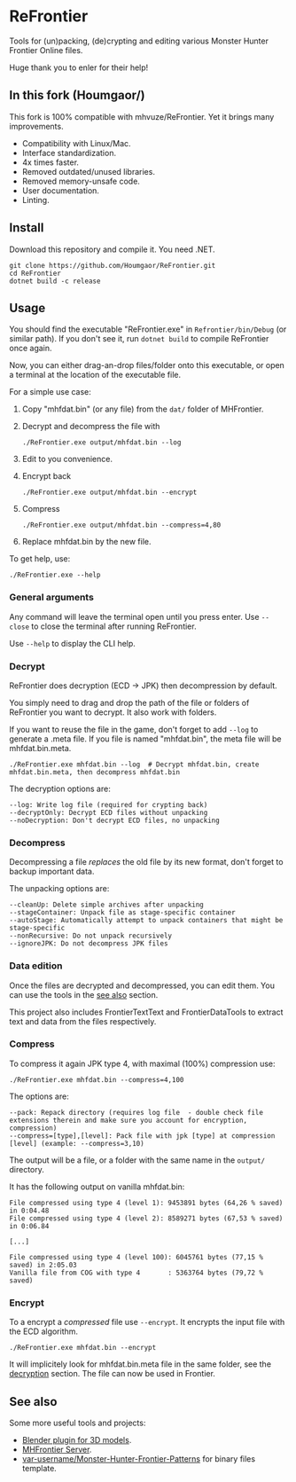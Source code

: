 # ReFrontier

Tools for (un)packing, (de)crypting and editing various Monster Hunter Frontier Online files.

Huge thank you to enler for their help!

## In this fork (Houmgaor/)

This fork is 100% compatible with mhvuze/ReFrontier.
Yet it brings many improvements.

- Compatibility with Linux/Mac.
- Interface standardization.
- 4x times faster.
- Removed outdated/unused libraries.
- Removed memory-unsafe code.
- User documentation.
- Linting.

## Install

Download this repository and compile it. You need .NET.

```commandline
git clone https://github.com/Houmgaor/ReFrontier.git
cd ReFrontier
dotnet build -c release
```

## Usage

You should find the executable "ReFrontier.exe" in `Refrontier/bin/Debug` (or similar path).
If you don't see it, run ``dotnet build`` to compile ReFrontier once again.

Now, you can either drag-an-drop files/folder onto this executable, or open a terminal at the location of the executable file.

For a simple use case:

1. Copy "mhfdat.bin" (or any file) from the `dat/` folder of MHFrontier.
2. Decrypt and decompress the file with

    ```shell
    ./ReFrontier.exe output/mhfdat.bin --log
    ```

3. Edit to you convenience.
4. Encrypt back

    ```shell
    ./ReFrontier.exe output/mhfdat.bin --encrypt
    ```

5. Compress

    ```shell
    ./ReFrontier.exe output/mhfdat.bin --compress=4,80
    ```

6. Replace mhfdat.bin by the new file.

To get help, use:

```shell
./ReFrontier.exe --help
```

### General arguments

Any command will leave the terminal open until you press enter.
Use ``--close`` to close the terminal after running ReFrontier.

Use ``--help`` to display the CLI help.

### Decrypt

ReFrontier does decryption (ECD → JPK) then decompression by default.

You simply need to drag and drop the path of the file or folders of ReFrontier you want to decrypt.
It also work with folders.

If you want to reuse the file in the game, don't forget to add ``--log`` to generate a .meta file.
If you file is named "mhfdat.bin", the meta file will be mhfdat.bin.meta.

```commandline
./ReFrontier.exe mhfdat.bin --log  # Decrypt mhfdat.bin, create mhfdat.bin.meta, then decompress mhfdat.bin
```

The decryption options are:

```text
--log: Write log file (required for crypting back)
--decryptOnly: Decrypt ECD files without unpacking
--noDecryption: Don't decrypt ECD files, no unpacking
```

### Decompress

Decompressing a file *replaces* the old file by its new format, don't forget to backup important data.

The unpacking options are:

```text
--cleanUp: Delete simple archives after unpacking
--stageContainer: Unpack file as stage-specific container
--autoStage: Automatically attempt to unpack containers that might be stage-specific
--nonRecursive: Do not unpack recursively
--ignoreJPK: Do not decompress JPK files
```

### Data edition

Once the files are decrypted and decompressed, you can edit them.
You can use the tools in the [see also](#see-also) section.

This project also includes FrontierTextText and FrontierDataTools to extract text and data from the files respectively.

### Compress

To compress it again JPK type 4, with maximal (100%) compression use:

```shell
./ReFrontier.exe mhfdat.bin --compress=4,100
```

The options are:

```text
--pack: Repack directory (requires log file  - double check file extensions therein and make sure you account for encryption, compression)
--compress=[type],[level]: Pack file with jpk [type] at compression [level] (example: --compress=3,10)
```

The output will be a file, or a folder with the same name in the `output/` directory.

It has the following output on vanilla mhfdat.bin:

```text
File compressed using type 4 (level 1): 9453891 bytes (64,26 % saved) in 0:04.48
File compressed using type 4 (level 2): 8589271 bytes (67,53 % saved) in 0:06.84

[...]

File compressed using type 4 (level 100): 6045761 bytes (77,15 % saved) in 2:05.03
Vanilla file from COG with type 4       : 5363764 bytes (79,72 % saved)
```

### Encrypt

To a encrypt a *compressed* file use ``--encrypt``.
It encrypts the input file with the ECD algorithm.

```shell
./ReFrontier.exe mhfdat.bin --encrypt
```

It will implicitely look for mhfdat.bin.meta file in the same folder, see the [decryption](#decrypt) section.
The file can now be used in Frontier.

## See also

Some more useful tools and projects:

- [Blender plugin for 3D models](https://github.com/Houmgaor/Monster-Hunter-Frontier-Importer).
- [MHFrontier Server](https://github.com/ZeruLight/Erupe).
- [var-username/Monster-Hunter-Frontier-Patterns](https://github.com/var-username/Monster-Hunter-Frontier-Patterns) for binary files template.
